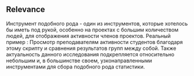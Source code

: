 ## Relevance

Инструмент подобного рода - один из инструментов, которые хотелось бы иметь под рукой, особенно на проектах с большим количеством людей, для отображения активности членов проектов.
Реальный пример : Просмотр преподавателям активности студентов благодаря этому скрипту и сравнения результатов групп между собой.
Также актуальность данного исследования подкрепляется относительно небольшим и, в большинстве своем, узконаправленными инструментами для сбора подобного рода статистики.

